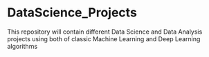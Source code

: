 # DataScience_Projects
This repository will contain different Data Science and Data Analysis projects using both of classic Machine Learning and Deep Learning algorithms
